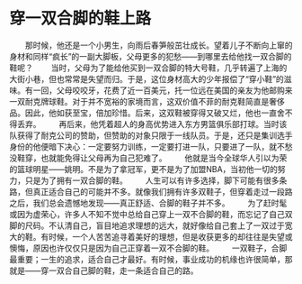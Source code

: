 # 穿一双合脚的鞋上路
　　那时候，他还是一个小男生，向雨后春笋般茁壮成长。望着儿子不断向上窜的身材和同样“疯长”的一副大脚板，父母更多的犯愁——到哪里去给他找一双合脚的鞋呢？ 
　　当时，父母为了能给他买到一双合脚的特大号鞋，几乎转遍了上海的大街小巷，但也常常是失望而归。于是，这位身材高大的少年报偿了“穿小鞋”的滋味。有一回，父母咬咬牙，花费了近一百美元，托一位远在美国的亲友为他邮购来一双耐克牌球鞋。对于并不宽裕的家境而言，这双价值不菲的耐克鞋简直是奢侈品。因此，他如获至宝，倍加珍惜。后来，这双鞋被穿得又破又烂，他也一直舍不得丢弃。 
　　再后来，他凭着超人的身高优势进入东方男篮俱乐部打球。当时该队获得了耐克公司的赞助，但赞助的对象只限于一线队员。于是，还只是集训选手身份的他便暗下决心：一定要努力训练，一定要打进一队，只要进了一队，就不愁没鞋穿，也就能免得让父母再为自己犯难了。 
　　他就是当今全球华人引以为荣的篮球明星——姚明。不是为了拿冠军，更不是为了加盟NBA，当初他一切的努力，只是为了拥有一双合脚的鞋。 
　　人生可以有许多选择，脚下可能有很多条路，但真正适合自己的可能并不多。就像我们拥有许多双鞋子，但穿着走过一段路之后，我们总会遗憾地发现——真正舒适、合脚的鞋子并不多。 
　　为了赶时髦或因为虚荣心，许多人不知不觉中总给自己穿上一双不合脚的鞋，而忘记了自己双脚的尺码。不认清自己，盲目地追求理想的远大，就好像给自己套上了一双过于宽大的鞋。有时候，一个人苦苦追寻着美好的理想，但是收获更多的却往往是失望或懊悔，原因也许仅仅只是因为自己正穿着一双不合脚的鞋。 
　　一双鞋子，合脚最重要；一生的追求，适合自己才最好。有时候，事业成功的机缘也许很简单，那就是——穿一双合自己脚的鞋，走一条适合自己的路。
 